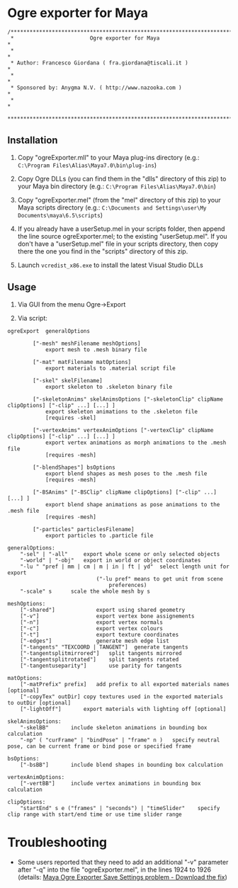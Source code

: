 
# Ogre exporter for Maya
```
/*******************************************************************************
 *                        Ogre exporter for Maya                               *
 *                                                                             *
 * Author: Francesco Giordana ( fra.giordana@tiscali.it )                      *
 *                                                                             *
 * Sponsored by: Anygma N.V. ( http://www.nazooka.com )                        *
 *                                                                             *
 *******************************************************************************
```

## Installation
1) Copy "ogreExporter.mll" to your Maya plug-ins directory (e.g.: `C:\Program Files\Alias\Maya7.0\bin\plug-ins`)

2) Copy Ogre DLLs (you can find them in the "dlls" directory of this zip) to your Maya bin directory
   (e.g.: `C:\Program Files\Alias\Maya7.0\bin`)

3) Copy "ogreExporter.mel" (from the "mel" directory of this zip) to your Maya scripts directory 
   (e.g.: `C:\Documents and Settings\user\My Documents\maya\6.5\scripts`)

4) If you already have a userSetup.mel in your scripts folder, then append the line 
      source ogreExporter.mel;
   to the existing "userSetup.mel".
   If you don't have a "userSetup.mel" file in your scripts directory, then copy there the one you find in
   the "scripts" directory of this zip.

5) Launch `vcredist_x86.exe` to install the latest Visual Studio DLLs

## Usage

1) Via GUI from the menu Ogre->Export

2) Via script:
```
ogreExport 	generalOptions 

		["-mesh" meshFilename meshOptions]
			export mesh to .mesh binary file

		["-mat" matFilename matOptions]
			export materials to .material script file

		["-skel" skelFilename]
			export skeleton to .skeleton binary file
	
		["-skeletonAnims" skelAnimsOptions ["-skeletonClip" clipName clipOptions] ["-clip" ...] [...] ]
			export skeleton animations to the .skeleton file 
			[requires -skel]

		["-vertexAnims" vertexAnimOptions ["-vertexClip" clipName clipOptions] ["-clip" ...] [...] ]
			export vertex animations as morph animations to the .mesh file 
			[requires -mesh]

		["-blendShapes"] bsOptions
			export blend shapes as mesh poses to the .mesh file 
			[requires -mesh]

		["-BSAnims" ["-BSClip" clipName clipOptions] ["-clip" ...] [...] ]
			export blend shape animations as pose animations to the .mesh file 
			[requires -mesh]

		["-particles" particlesFilename]
			export particles to .particle file

generalOptions:
	"-sel" | "-all"		export whole scene or only selected objects
	"-world" | "-obj"	export in world or object coordinates
	"-lu " "pref | mm | cm | m | in | ft | yd"	select length unit for export
							("-lu pref" means to get unit from scene
								preferences)
	"-scale" s		scale the whole mesh by s
	
meshOptions:
	["-shared"]				export using shared geometry
	["-v"]					export vertex bone assignements
	["-n"]					export vertex normals
	["-c"]					export vertex colours
	["-t"]					export texture coordinates
	["-edges"]				generate mesh edge list
	["-tangents" "TEXCOORD | TANGENT"]	generate tangents
	["-tangentsplitmirrored"]	split tangents mirrored
	["-tangentsplitrotated"]	split tangents rotated
	["-tangentuseparity"]		use parity for tangents

matOptions:
	["-matPrefix" prefix]	add prefix to all exported materials names [optional]
	["-copyTex" outDir]	copy textures used in the exported materials to outDir [optional]
	["-lightOff"]		export materials with lighting off [optional]

skelAnimsOptions:
	"-skelBB"		include skeleton animations in bounding box calculation
	"-np" ( "curFrame" | "bindPose" | "frame" n )	specify neutral pose, can be current frame or bind pose or specified frame

bsOptions:
	["-bsBB"]		include blend shapes in bounding box calculation

vertexAnimOptions:
	["-vertBB"]		include vertex animations in bounding box calculation

clipOptions:
	"startEnd" s e ("frames" | "seconds") | "timeSlider"	specify clip range with start/end time or use time slider range
```

# Troubleshooting
- Some users reported that they need to add an additional "-v" parameter after "-q" into the file "ogreExporter.mel",
  in the lines 1924 to 1926 (details: [Maya Ogre Exporter Save Settings problem - Download the fix](http://www.ogre3d.org/forums/viewtopic.php?f=8&t=46563))
